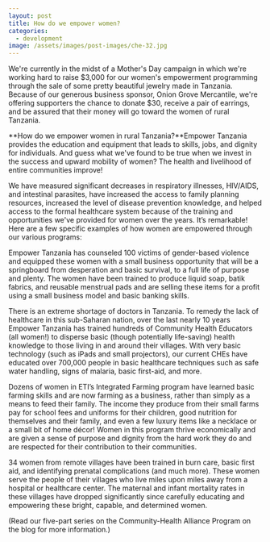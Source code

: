 ```yaml
---
layout: post
title: How do we empower women?
categories:
  - development
image: /assets/images/post-images/che-32.jpg
---
```


We're currently in the midst of a Mother's Day campaign in which we're working hard to raise $3,000 for our women's empowerment programming through the sale of some pretty beautiful jewelry made in Tanzania. Because of our generous business sponsor, Onion Grove Mercantile, we're offering supporters the chance to donate $30, receive a pair of earrings, and be assured that their money will go toward the women of rural Tanzania.

**How do we empower women in rural Tanzania?**Empower Tanzania provides the education and equipment that leads to skills, jobs, and dignity for individuals. And guess what we've found to be true when we invest in the success and upward mobility of women? The health and livelihood of entire communities improve!

We have measured significant decreases in respiratory illnesses, HIV/AIDS, and intestinal parasites, have increased the access to family planning resources, increased the level of disease prevention knowledge, and helped access to the formal healthcare system because of the training and opportunities we've provided for women over the years. It’s remarkable! Here are a few specific examples of how women are empowered through our various programs:

Empower Tanzania has counseled 100 victims of gender-based violence and equipped these women with a small business opportunity that will be a springboard from desperation and basic survival, to a full life of purpose and plenty. The women have been trained to produce liquid soap, batik fabrics, and reusable menstrual pads and are selling these items for a profit using a small business model and basic banking skills.&nbsp;

There is an extreme shortage of doctors in Tanzania. To remedy the lack of healthcare in this sub-Saharan nation, over the last nearly 10 years Empower Tanzania has trained hundreds of Community Health Educators (all women!) to disperse basic (though potentially life-saving) health knowledge to those living in and around their villages. With very basic technology (such as iPads and small projectors), our current CHEs have educated over 700,000 people in basic healthcare techniques such as safe water handling, signs of malaria, basic first-aid, and more.

Dozens of women in ETI’s Integrated Farming program have learned basic farming skills and are now farming as a business, rather than simply as a means to feed their family. The income they produce from their small farms pay for school fees and uniforms for their children, good nutrition for themselves and their family, and even a few luxury items like a necklace or a small bit of home d&eacute;cor! Women in this program thrive economically and are given a sense of purpose and dignity from the hard work they do and are respected for their contribution to their communities.

34 women from remote villages have been trained in burn care, basic first aid, and identifying prenatal complications (and much more). These women serve the people of their villages who live miles upon miles away from a hospital or healthcare center. The maternal and infant mortality rates in these villages have dropped significantly since carefully educating and empowering these bright, capable, and determined women.

(Read our five-part series on the Community-Health Alliance Program on the blog for more information.)